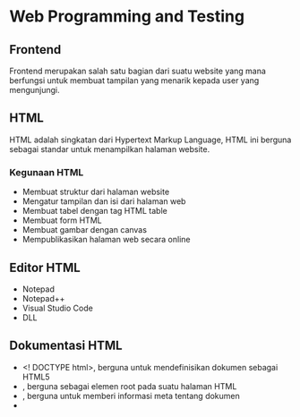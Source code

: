 # Web Programming and Testing

## Frontend

Frontend merupakan salah satu bagian dari suatu website yang mana berfungsi untuk membuat tampilan yang menarik kepada user yang mengunjungi.

## HTML

HTML adalah singkatan dari Hypertext Markup Language, HTML ini berguna sebagai standar untuk menampilkan halaman website.

### Kegunaan HTML

- Membuat struktur dari halaman website
- Mengatur tampilan dan isi dari halaman web
- Membuat tabel dengan tag HTML table
- Membuat form HTML
- Membuat gambar dengan canvas
- Mempublikasikan halaman web secara online

## Editor HTML

- Notepad
- Notepad++
- Visual Studio Code
- DLL

## Dokumentasi HTML

- <! DOCTYPE html>, berguna untuk mendefinisikan dokumen sebagai HTML5
- <html>, berguna sebagai elemen root pada suatu halaman HTML
- <head>, berguna untuk memberi informasi meta tentang dokumen
- <title>, berguna untuk menentukan judul untuk dokumen
- <body>, berisi konten halaman yang terlihat

## Tag Heading and Paragraph

- <h1> - <h6> berguna sebagai heading pada halaman website
- <p> berguna untuk memisahkan paragraph

## Styling pada Paragraph

- <strong> untuk membuat teks tebal
- <em> untuk membuat teks miring
- <s> untuk membuat teks garis coret <s>
- <br> untuk line break membuat garis baru

## List HTML

- Ordered List, list yang berurut (<ol>)
- Unordered List, list yang tidak berurut (<ul>)

untuk pendeklarasiannya dapat menggunakan <li>

## CSS

CSS adalah singkatan dari Cascading Style Sheet, yang berguna untuk menghias halaman web, dapat menambahkan warna, font, background, dan lainnnya, kemudian juga dapat mengatur posisi pada halaman web seperti float, align, display, dan lainnya.

## Tag Table

Tag table berguna untuk membuat tabel pada halaman website dengan menggunakan tag <table> kemudian untuk barisnya menggunakan <tr> dan kolom menggunakan <td>, dan kolom pada tabel header menggunakan <th>.

## Tag form

Berguna untuk membuat form pada laman website dengan tag <form>

## Cara menambah file CSS

1. External CSS, disisipkan dalam tag <head>
2. Internal CSS, didefinisikan dalam elemen <style>, <head>, <body>
3. Inline CSS, dapat digunakan untuk elemen tunggal pada HTML, untuk menerapkan style yang unik

## CSS Selector

Digunakan untuk memilih element yang akan distyling

## Penanda HTML

### ID (#)

- Setia
- p elemen hanya dapat memiliki satu tag id
- Dalam satu halaman tidak boleh ada dua penamaan id yang berbeda

### Class (.)

- Tag class dengan nama yang sama dapat dipakai berulang-ulang dalam halaman yang sama
- Satu elemen dapat memiliki lebih dari satu Class yang berbeda.

## CSS Grouping

Beberapa selector dapat dikelompokkan dalam satu deklarasi style

## CSS Font

Font yang digunakan untuk teks, seperti ukuran, ketebalan,kemiringan, dan lainnya. Font-font yang dapat digunakan dapat dicari pada google dan mendowloadnya.

## CSS Margin and Padding

Untuk membuat ruang di sekitar element

## CSS Background

Untuk membuat style pada background, contohnya seperti color untuk menentukan warna, image untuk menentukan gambar, size untuk menentukan ukuran gambar, dan lainnya

## CSS Link

- :hover, untuk kondisi mouse ketika terdapat pada atas elemen
- :active, style yang diberikan ketika link ditekan
- :visited, style yang diberikan ketika link sudah ditekan

## CSS Transisi

Berguna untuk mengubah value properti menjadi lebih halus dalam durasi yang ditentukan.

## CSS Display

Untuk menentukan tampilan pada elemen yang dipilih, dapat dengan block (yang selalu dimulai pada baris baru), inline-block (membutuhkan lebar sesuai yang diperlukan), dan none untuk menyembunyikan elemen untuk tidak ditampilkan

## CSS Table

Untuk membuat style pada elemen table HTML, dapat dengan menambah border, border-collapse untuk menjadi single border, dan :nth-child(even) untuk membuat backgroun stripe.

## Frontend Framework

Frontend Framework merupakan sekumpulan aturan kode yang dapat digunakan untuk mempermudah kita dalam membuat suatu tampilan website.

## Kelebihan Bootsrap

- Gratis
- Mudah untuk dipelajari
- Cepat
- Support responsive

## Class pada bootstrap

Terdapat beberapa kelas pada bootstrap seperti container, row, column, dan button.

## Sistem Grid

Sistem grid digunakan pada column yang mana dalam satu halaman terdapat sejumalah 12 kemudian dapat dipisah sesuai dengan kebutuhan.

## Architecture Serenity BDD

Serenity merupakan open source BDD framework yang membantu pengembang dalam pembuatan penulisan well-structured dan maintainable automated acceptance test.

Terdiri dari requirements, test, steps, pages, dan reports.

## Define Requirement

- Ketika menggunakan serenity harus memulai dengan kebutuhan yang akan diimplementasikan
- Sering diibaratkan sebagai user storie dengan kriteria yang membantu perjelas persyaratan.
- Terdapat stories yang serenity automate

## Automate Acceptance Criteria

- Menjelaskan acceptance criteria dalam high level business term
- Menggunakan BDD tool untuk record seperti cucumber dan lainnya, kemudian mengimplementasikannya

## Report on Test Result

Setiap test yang kita lakukan harus terdapat report hasilnya, salah satunya dengan serenity yang memberikan hasil detail pada pengujian yang dilakukan.

## BDD with Cucumber

### Steps

1. Write Story, dengan gherkin (given when then)
2. Map Steps to Java, mengonfigurasi step script dan validasinya
3. Configure Stories, menggabungkan stories dan steps
4. Run Stories, menggunakan intellij IDEA maven
5. View Reports, membuat dan melihat hasilnya dengan serenity

## Yang harus disiapkan

- Maven
- Homebrew
- Chrome
- Intellij

## Writing the Test

1. Serenity Cucumber
2. Create File Stories
3. Create File Test Class
4. Create File Test Steps
5. Create File Page Object

## Serenity Properties

- Serenity mendukung banyak properti yang dapat dimodifikasi sesuai dengan pengujian yang dijalankan
- Webdriver.driver menjelaskan browser yang akan digunakan untuk test
- Ignore.failures.in.stories untuk mengset serenity untuk melanjutkan pengujian ke skenario berikutnya walaupun skenario yang sebelumnya gagal

## Meta Filtering

- Untuk membantu memanage story scenario, dengan menggunakan tag pada fitur atau skenario
- Untuk menjalankan tag yang spesifik dapat menjalankan perintah mvn verify -Dtags="@User"

## Parameterised Scenario

- Dalam story, scenario dapat diparameterised deengan value yang sudah dikonfigurasi
- Parameterised scenario sama saja dengan multiple scenario namun dengan value yang berbeda

REFERENSI:

- Video Materi Alta
- PPT alta
